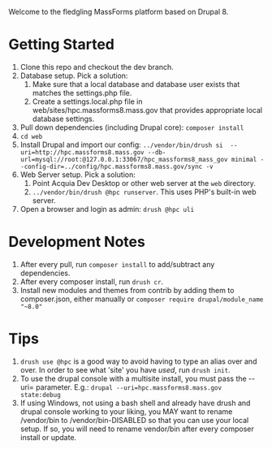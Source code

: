 Welcome to the fledgling MassForms platform based on Drupal 8.

Getting Started
==============
1. Clone this repo and checkout the dev branch.
1. Database setup. Pick a solution: 
    1. Make sure that a local database and database user exists that matches the settings.php file.
    1. Create a settings.local.php file in web/sites/hpc.massforms8.mass.gov that provides appropriate local database settings.
1. Pull down dependencies (including Drupal core): `composer install`
1. `cd web`
1. Install Drupal and import our config: `../vendor/bin/drush si  --uri=http://hpc.massforms8.mass.gov --db-url=mysql://root:@127.0.0.1:33067/hpc_massforms8_mass_gov minimal --config-dir=../config/hpc.massforms8.mass.gov/sync -v`
1. Web Server setup. Pick a solution: 
    1. Point Acquia Dev Desktop or other web server at the `web` directory.
    1. `../vendor/bin/drush @hpc runserver`. This uses PHP's built-in web server. 
1. Open a browser and login as admin: `drush @hpc uli`

Development Notes
==============
1. After every pull, run `composer install` to add/subtract any dependencies. 
1. After every composer install, run `drush cr`.
1. Install new modules and themes from contrib by adding them to composer.json, either manually or `composer require drupal/module_name "~8.0"`

Tips
==============
1. `drush use @hpc` is a good way to avoid having to type an alias over and over. In order to see what 'site' you have _used_, run `drush init`.
1. To use the drupal console with a multisite install, you must pass the --uri= parameter.  E.g.: `drupal --uri=hpc.massforms8.mass.gov state:debug`
1. If using Windows, not using a bash shell and already have drush and drupal console working to your liking, you MAY want to rename /vendor/bin to /vendor/bin-DISABLED so that you can use your local setup.  If so, you will need to rename vendor/bin after every composer install or update.